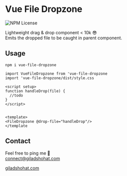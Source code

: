 # Vue File Dropzone

![NPM License](https://img.shields.io/npm/l/vue-file-dropzone)

Lightweight drag & drop component < 10k 😎 <br>
Emits the dropped file to be caught in parent component.

## Usage

`npm i vue-file-dropzone`

```
import VueFileDropzone from 'vue-file-dropzone
import 'vue-file-dropzone/dist/style.css

<script setup>
function handleDrop(file) {
  //todo
}
</script>


<template>
<FileDropzone @drop-file="handleDrop"/>
</template
```


## Contact
Feel free to ping me 💫
<br>
connect@giladshohat.com

[giladshohat.com](https://giladshohat.com)
